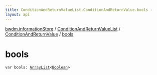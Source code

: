 ```yaml
---
title: ConditionAndReturnValueList.ConditionAndReturnValue.bools - 
layout: api
---
```


<div class='api-docs-breadcrumbs'><a href="../../index.html">bwdm.informationStore</a> / <a href="../index.html">ConditionAndReturnValueList</a> / <a href="index.html">ConditionAndReturnValue</a> / <a href="./bools.html">bools</a></div>

# bools

<div class="signature"><code><span class="keyword">var </span><span class="identifier">bools</span><span class="symbol">: </span><a href="http://docs.oracle.com/javase/6/docs/api/java/util/ArrayList.html"><span class="identifier">ArrayList</span></a><span class="symbol">&lt;</span><a href="https://kotlinlang.org/api/latest/jvm/stdlib/kotlin/-boolean/index.html"><span class="identifier">Boolean</span></a><span class="symbol">&gt;</span></code></div>
